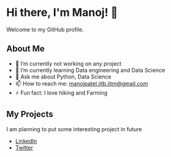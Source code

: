 # Hi there, I'm Manoj! 👋

Welcome to my GitHub profile.

## About Me

- 🔭 I’m currently not working on any project
- 🌱 I’m currently learning Data engineering and Data Science
- 💬 Ask me about Python, Data Science
- 📫 How to reach me: [manojpatel.iitb.iitm@gmail.com](mailto:manojpatel.iitb.iitm@gmail.com)
- ⚡ Fun fact: I love hiking and Farming

## My Projects
I am planning to put some interesting project in future


- [LinkedIn](https://www.linkedin.com/in/manoj-kumar-patel-524b49243/)
- [Twitter](https://x.com/manoj59805)
